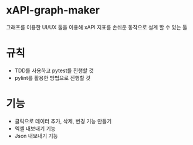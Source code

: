 # xAPI-graph-maker

그래프를 이용한 UI/UX 툴을 이용해 
xAPI 지표를 손쉬운 동작으로 설계 할 수 있는 툴

# 규칙
- TDD를 사용하고 pytest를 진행할 것 
- pylint를 활용한 방법으로 진행할 것
  
# 기능
- 클릭으로 데이터 추가, 삭제, 변경 기능 만들기
- 엑셀 내보내기 기능
- Json 내보내기 기능 
